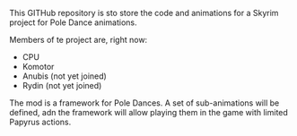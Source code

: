This GITHub repository is sto store the code and animations for a Skyrim project for Pole Dance animations.

Members of te project are, right now:
* CPU
* Komotor
* Anubis (not yet joined)
* Rydin (not yet joined)

The mod is a framework for Pole Dances.
A set of sub-animations will be defined, adn the framework will allow playing them in the game with limited Papyrus actions.


